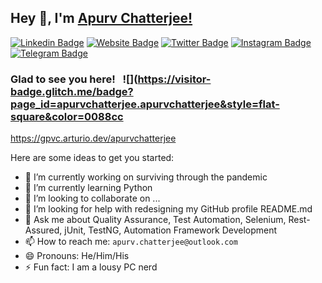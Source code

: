## Hey 👋, I'm [Apurv Chatterjee!](https://github.com/apurvchatterjee/)

[![Linkedin Badge](https://img.shields.io/badge/-LinkedIn-0e76a8?style=flat-square&logo=Linkedin&logoColor=white)](https://www.linkedin.com/in/apurvchatterjee/)
[![Website Badge](https://img.shields.io/badge/Website-3b5998?style=flat-square&logo=google-chrome&logoColor=white)](https://apurvchatterjee.github.io/)
[![Twitter Badge](https://img.shields.io/badge/-Twitter-00acee?style=flat-square&logo=Twitter&logoColor=white)](https://twitter.com/_4purv)
[![Instagram Badge](https://img.shields.io/badge/-Instagram-e4405f?style=flat-square&logo=Instagram&logoColor=white)](https://instagram.com/apurv.chatterjee//)
[![Telegram Badge](https://img.shields.io/badge/-Telegram-0088cc?style=flat-square&logo=Telegram&logoColor=white)](https://t.me/apurvchatterjee)


<!--**apurvchatterjee/apurvchatterjee** is a ✨ _special_ ✨ repository because its `README.md` (this file) appears on your GitHub profile. -->

### Glad to see you here! &nbsp; ![](https://visitor-badge.glitch.me/badge?page_id=apurvchatterjee.apurvchatterjee&style=flat-square&color=0088cc

https://gpvc.arturio.dev/apurvchatterjee

Here are some ideas to get you started:

- 🔭 I’m currently working on surviving through the pandemic
- 🌱 I’m currently learning Python
- 👯 I’m looking to collaborate on ...
- 🤔 I’m looking for help with redesigning my GitHub profile README.md
- 💬 Ask me about Quality Assurance, Test Automation, Selenium, Rest-Assured, jUnit, TestNG, Automation Framework Development
- 📫 How to reach me: `apurv.chatterjee@outlook.com`
- 😄 Pronouns: He/Him/His
- ⚡ Fun fact: I am a lousy PC nerd

